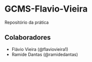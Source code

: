 # GCMS-Flavio-Vieira
Repositório da prática

## Colaboradores
* Flávio Vieira (@flaviovieira1)
* Ramide Dantas (@ramidedantas)
